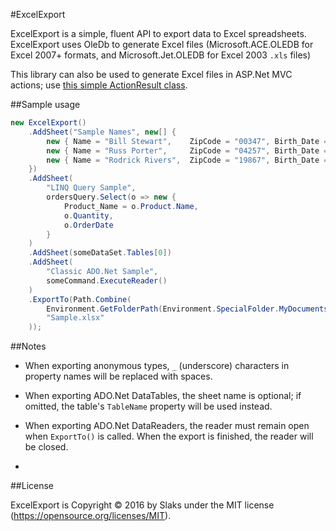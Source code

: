 #ExcelExport

ExcelExport is a simple, fluent API to export data to Excel spreadsheets.  ExcelExport uses OleDb to generate Excel files (Microsoft.ACE.OLEDB for Excel 2007+ formats, and Microsoft.Jet.OLEDB for Excel 2003 `.xls` files)

This library can also be used to generate Excel files in ASP.Net MVC actions; use [this simple ActionResult class](https://gist.github.com/3044898).

##Sample usage

```C#
new ExcelExport()
	.AddSheet("Sample Names", new[] {
		new { Name = "Bill Stewart",	ZipCode = "00347", Birth_Date = new DateTime(1987, 6, 5) },
		new { Name = "Russ Porter",  	ZipCode = "04257", Birth_Date = new DateTime(1956, 7, 8) },
		new { Name = "Rodrick Rivers",	ZipCode = "19867", Birth_Date = new DateTime(1956, 7, 8) }
	})
	.AddSheet(
		"LINQ Query Sample",
		ordersQuery.Select(o => new { 
			Product_Name = o.Product.Name, 
			o.Quantity,
			o.OrderDate
		}
	)
	.AddSheet(someDataSet.Tables[0])
	.AddSheet(
		"Classic ADO.Net Sample",
		someCommand.ExecuteReader()
	)
	.ExportTo(Path.Combine(
		Environment.GetFolderPath(Environment.SpecialFolder.MyDocuments), 
		"Sample.xlsx"
	));
```

##Notes

 - When exporting anonymous types, `_` (underscore) characters in property names will be replaced with spaces.

 - When exporting ADO.Net DataTables, the sheet name is optional; if omitted, the table's `TableName` property will be used instead.

 - When exporting ADO.Net DataReaders, the reader must remain open when `ExportTo()` is called.  When the export is finished, the reader will be closed.
 - 
 

##License

ExcelExport is Copyright © 2016 by Slaks under the MIT license (https://opensource.org/licenses/MIT).
